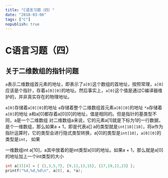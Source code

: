 ```yaml
---
title: "C语言习题（四）"
date: "2018-03-06"
tags: ["C"]
nopublish: true
---
```

# C语言习题（四）

## 关于二维数组的指针问题

`a`表示二维数组首元素的地址，即表示了`a[0]`这个数组的首地址，按照常理，`a[0]`应该是个指针，存着`a[0][0]`的地址。然后事实上，`a[0]`这个值是通过C编译器维护的，并非真实存在的物理地址。

`a[0]`存储着`a[0][0]`的地址
`a`存储着整个二维数组首元素`a[0][0]`的地址
`*a`存储着`a[0]`的地址
a和a[0]都存着a[0][0]的地址，值是相同的。但是指针的基类型不同，a是一个二维数组
对二维数组a来说，它的元素a[1]就是下标为1的一行数据，是个一维数组，那么如果a + 1，即是代表a[]
a的类型就是`int[10][10]`，将a作为指针运算时，它的类型会进行隐式类型转换，a[0]的类型是`int[10]`，`a[0][0]`的类型是`int`，
如果

一维数组int a[10]，a其中放着的是int类型a[0]的地址。如果a + 1，那么就是a[0]的地址加上一个int类型的大小
```c
int a[3][4] = { {1,3,5,7}, {9,11,13,15}, {17,19,21,23} };
printf("%d,%d,%d\n", a[0], a, *a);
```